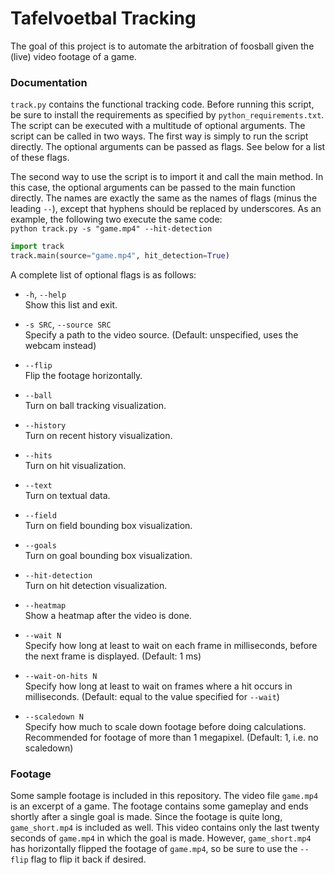 # Tafelvoetbal Tracking

The goal of this project is to automate the arbitration of foosball given the (live) video footage of a game.

### Documentation

`track.py` contains the functional tracking code. Before running this script, be sure to install the requirements as specified by `python_requirements.txt`. The script can be executed with a multitude of optional arguments. The script can be called in two ways. The first way is simply to run the script directly. The optional arguments can be passed as flags. See below for a list of these flags.

The second way to use the script is to import it and call the main method. In this case, the optional arguments can be passed to the main function directly. The names are exactly the same as the names of flags (minus the leading `--`), except that hyphens should be replaced by underscores. As an example, the following two execute the same code:  
`python track.py -s "game.mp4" --hit-detection`  
```python
import track
track.main(source="game.mp4", hit_detection=True)
```

A complete list of optional flags is as follows: 
- `-h`, `--help`  
    Show this list and exit.

- `-s SRC`, `--source SRC`  
    Specify a path to the video source. (Default: unspecified, uses the webcam instead)

- `--flip`  
    Flip the footage horizontally.

- `--ball`  
    Turn on ball tracking visualization.

- `--history`  
    Turn on recent history visualization.

- `--hits`  
    Turn on hit visualization.

- `--text`  
    Turn on textual data.

- `--field`  
    Turn on field bounding box visualization.

- `--goals`  
    Turn on goal bounding box visualization.

- `--hit-detection`  
    Turn on hit detection visualization.

- `--heatmap`  
    Show a heatmap after the video is done.

- `--wait N`  
    Specify how long at least to wait on each frame in milliseconds, before the next frame is displayed. (Default: 1 ms)

- `--wait-on-hits N`  
    Specify how long at least to wait on frames where a hit occurs in milliseconds. (Default: equal to the value specified for `--wait`)

- `--scaledown N`  
    Specify how much to scale down footage before doing calculations. Recommended for footage of more than 1 megapixel. (Default: 1, i.e. no scaledown)

### Footage

Some sample footage is included in this repository. The video file `game.mp4` is an excerpt of a game. The footage contains some gameplay and ends shortly after a single goal is made. Since the footage is quite long, `game_short.mp4` is included as well. This video contains only the last twenty seconds of `game.mp4` in which the goal is made. However, `game_short.mp4` has horizontally flipped the footage of `game.mp4`, so be sure to use the `--flip` flag to flip it back if desired.
